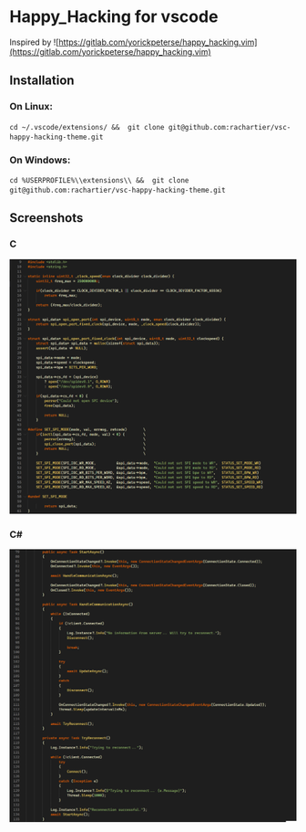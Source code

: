 # Happy_Hacking for vscode

Inspired by ![https://gitlab.com/yorickpeterse/happy_hacking.vim](https://gitlab.com/yorickpeterse/happy_hacking.vim)

## Installation
### On Linux:
`cd ~/.vscode/extensions/ &&  git clone git@github.com:rachartier/vsc-happy-hacking-theme.git`

### On Windows:
`cd %USERPROFILE%\\extensions\\ &&  git clone git@github.com:rachartier/vsc-happy-hacking-theme.git`


## Screenshots

### C
![](img/example_c.png)

### C#
![](img/example_cs.png)